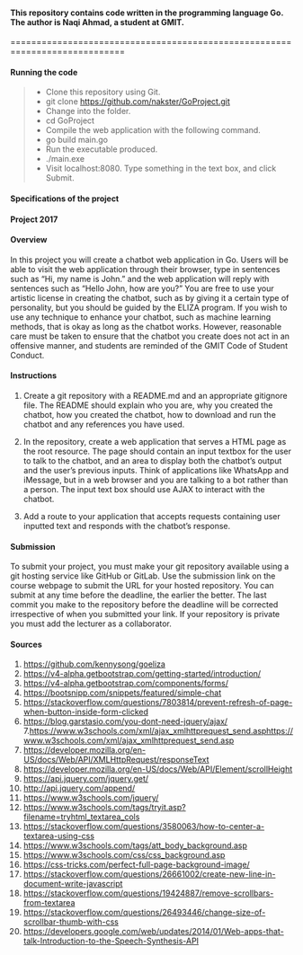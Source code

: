 #### This repository contains code written in the programming language Go. The author is Naqi Ahmad, a student at GMIT.
============================================================================
#### Running the code

>- Clone this repository using Git.
> - git clone https://github.com/nakster/GoProject.git
> - Change into the folder.
> - cd GoProject
> - Compile the web application with the following command.
> - go build main.go
> - Run the executable produced.
> - ./main.exe
> - Visit localhost:8080. Type something in the text box, and click Submit.


#### Specifications of the project
#### Project 2017
#### Overview
In this project you will create a chatbot web application in Go. Users will be able to visit the web application through their browser, type in sentences such as “Hi, my name is John.” and the web application will reply with sentences such as “Hello John, how are you?” You are free to use your artistic license in creating the chatbot, such as by giving it a certain type of personality, but you should be guided by the ELIZA program. If you wish to use any technique to enhance your chatbot, such as machine learning methods, that is okay as long as the chatbot works. However, reasonable care must be taken to ensure that the chatbot you create does not act in an offensive manner, and students are reminded of the GMIT Code of Student Conduct.

#### Instructions
1. Create a git repository with a README.md and an appropriate gitignore file. The README should explain who you are, why you created the chatbot, how you created the chatbot, how to download and run the chatbot and any references you have used.

2. In the repository, create a web application that serves a HTML page as the root resource. The page should contain an input textbox for the user to talk to the chatbot, and an area to display both the chatbot’s output and the user’s previous inputs. Think of applications like WhatsApp and iMessage, but in a web browser and you are talking to a bot rather than a person. The input text box should use AJAX to interact with the chatbot.

3. Add a route to your application that accepts requests containing user inputted text and responds with the chatbot’s response.

#### Submission

To submit your project, you must make your git repository available using a git hosting service like GitHub or GitLab. Use the submission link on the course webpage to submit the URL for your hosted repository. You can submit at any time before the deadline, the earlier the better. The last commit you make to the repository before the deadline will be corrected irrespective of when you submitted your link. If your repository is private you must add the lecturer as a collaborator.

#### Sources
1. https://github.com/kennysong/goeliza
2. https://v4-alpha.getbootstrap.com/getting-started/introduction/
3. https://v4-alpha.getbootstrap.com/components/forms/
4. https://bootsnipp.com/snippets/featured/simple-chat
5. https://stackoverflow.com/questions/7803814/prevent-refresh-of-page-when-button-inside-form-clicked
6. https://blog.garstasio.com/you-dont-need-jquery/ajax/
7.https://www.w3schools.com/xml/ajax_xmlhttprequest_send.asphttps://www.w3schools.com/xml/ajax_xmlhttprequest_send.asp
8. https://developer.mozilla.org/en-US/docs/Web/API/XMLHttpRequest/responseText
9. https://developer.mozilla.org/en-US/docs/Web/API/Element/scrollHeight
10. https://api.jquery.com/jquery.get/
11. http://api.jquery.com/append/
12. https://www.w3schools.com/jquery/
13. https://www.w3schools.com/tags/tryit.asp?filename=tryhtml_textarea_cols 
14. https://stackoverflow.com/questions/3580063/how-to-center-a-textarea-using-css 
15. https://www.w3schools.com/tags/att_body_background.asp
16. https://www.w3schools.com/css/css_background.asp
17. https://css-tricks.com/perfect-full-page-background-image/
18. https://stackoverflow.com/questions/26661002/create-new-line-in-document-write-javascript 
19. https://stackoverflow.com/questions/19424887/remove-scrollbars-from-textarea
20. https://stackoverflow.com/questions/26493446/change-size-of-scrollbar-thumb-with-css 
21. https://developers.google.com/web/updates/2014/01/Web-apps-that-talk-Introduction-to-the-Speech-Synthesis-API



